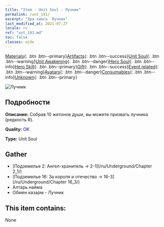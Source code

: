 ```yaml
---
title: "Item - Unit Soul - Лучник"
permalink: /unt_191/
excerpt: "Эра хаоса  Лучник"
last_modified_at: 2021-07-27
locale: ru
ref: "unt_191.md"
toc: false
classes: wide
---
```

 [Materials](/ItemsRU/){: .btn .btn--primary}[Artifacts](/ItemsRU/Artifacts/){: .btn .btn--success}[Unit Soul](/ItemsRU/UnitSoul/){: .btn .btn--warning}[Unit Awakening](/ItemsRU/UnitAwakening/){: .btn .btn--danger}[Hero Soul](/ItemsRU/HeroSoul/){: .btn .btn--info}[Hero Skill](/ItemsRU/HeroSkill/){: .btn .btn--primary}[Gift](/ItemsRU/Gift/){: .btn .btn--success}[Event related](/ItemsRU/Events/){: .btn .btn--warning}[Avatars](/ItemsRU/Avatars/){: .btn .btn--danger}[Consumables](/ItemsRU/Consumables/){: .btn .btn--info}[Unknown](/ItemsRU/Unknown/){: .btn .btn--primary}

 ![Лучник](/images/u/ti_nushou.jpg)

## Подробности
 **Описание:** Собрав 10 жетонов души, вы можете призвать лучника (редкость R).

 **Quality:** <span style="color: #0000CD">OK</span>

 **Type:** Unit Soul

## Gather

*    [Подземелье 2: Ангел-хранитель -> 2-1](/ru/Underground/Chapter 2_1/) 
*    [Подземелье 16: За короля и отечество -> 16-3](/ru/Underground/Chapter 16_3/) 
*    Алтарь найма 
*    Обмен казарм - Лучник 

## This item contains:

  None

